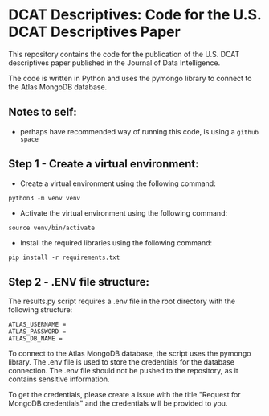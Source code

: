 # DCAT Descriptives: Code for the U.S. DCAT Descriptives Paper

This repository contains the code for the publication of the U.S. DCAT descriptives paper published in the Journal of Data Intelligence. 

The code is written in Python and uses the pymongo library to connect to the Atlas MongoDB database.

## Notes to self: 
- perhaps have recommended way of running this code, is using a `github space` 


## Step 1 - Create a virtual environment:
- Create a virtual environment using the following command:
```
python3 -m venv venv
```
- Activate the virtual environment using the following command:
```
source venv/bin/activate
```
- Install the required libraries using the following command:
```
pip install -r requirements.txt
```


## Step 2 - .ENV file structure:

The results.py script requires a .env file in the root directory with the following structure:

```
ATLAS_USERNAME = 
ATLAS_PASSWORD = 
ATLAS_DB_NAME = 
```

To connect to the Atlas MongoDB database, the script uses the pymongo library. The .env file is used to store the credentials for the database connection. The .env file should not be pushed to the repository, as it contains sensitive information.

To get the credentials, please create a issue with the title "Request for MongoDB credentials" and the credentials will be provided to you.